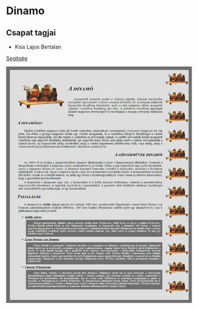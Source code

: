 # Dinamo
## Csapat tagjai
- Kiss Lajos Bertalan

[Segitség](www.google.com)

![Forrás/minta.jpg](Forrás/minta.jpg)

